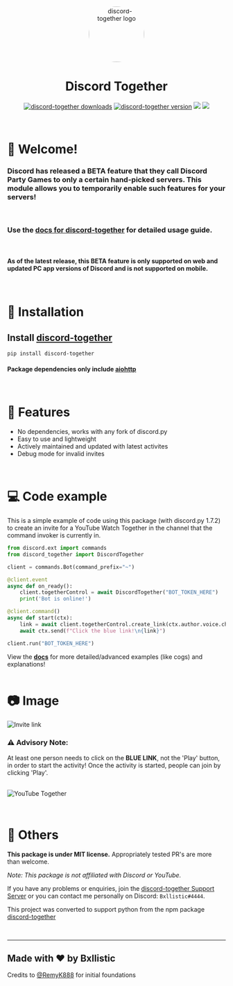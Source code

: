 <div align="center">
    <a href="https://pypi.org/project/discord-together"><img src="https://i.ibb.co/nCr7dnf/DT-Logo-New.png" alt="discord-together logo" height="128" style="border-radius: 50%"></a>
    <div>
        <h1><strong>Discord Together</strong></h1>
    </div>
    <div>
        <a href="https://pypi.org/project/discord-together"><img src="https://img.shields.io/pypi/dm/discord-together?color=%23EF0BB9&label= downloads&logo=git lfs&logoColor=fc2a95&?style=flat" alt="discord-together downloads"></a>
        <a href="https://pypi.org/project/discord-together"><img src="https://img.shields.io/pypi/v/discord-together?color=%23EF0BB9&label=version&logo=buffer&?style=flat&logoColor=fc2a95" alt="discord-together version"></a>
        <a href="https://discord.com/invite/2fbyXn2hJV"><img src="https://img.shields.io/discord/860227711402246154.svg?color=%23EF0BB9&label=support server&logo=discord&style=flat&logoColor=fc2a95"></a>
        <a href="https://docs.discord-together.ml"><img src="https://img.shields.io/website?down_color=lightgrey&down_message=offline&label=docs&logo=Read%20the%20Docs&up_color=%23EF0BB9&up_message=online&url=https%3A%2F%2Fdocs.discord-together.ml&logoColor=fc2a95"></a>
    </div>
</div>
<br>
<br>

# 👋 Welcome!
<h3>Discord has released a BETA feature that they call Discord Party Games to only a certain hand-picked servers. This module allows you to temporarily enable such features for your servers!</h3>
<br>

### Use the [docs for discord-together](https://docs.discord-together.ml/) for detailed usage guide.
<br>
<h4>As of the latest release, this BETA feature is only supported on web and updated PC app versions of Discord and is not supported on mobile.</h4>
<br>

# 🔩 Installation
## Install [discord-together](https://pypi.org/project/discord-together/)
```
pip install discord-together
```

#### Package dependencies only include [aiohttp](https://pypi.org/project/aiohttp/)
<br>

# 🔑 Features
- No dependencies, works with any fork of discord.py
- Easy to use and lightweight
- Actively maintained and updated with latest activites
- Debug mode for invalid invites

<br>

# 💻 Code example
This is a simple example of code using this package (with discord.py 1.7.2) to create an invite for a YouTube Watch Together in the channel that the command invoker is currently in.

```py
from discord.ext import commands
from discord_together import DiscordTogether

client = commands.Bot(command_prefix="~")

@client.event
async def on_ready():
    client.togetherControl = await DiscordTogether("BOT_TOKEN_HERE")
    print('Bot is online!')

@client.command()
async def start(ctx):
    link = await client.togetherControl.create_link(ctx.author.voice.channel.id, 'youtube')
    await ctx.send(f"Click the blue link!\n{link}")

client.run("BOT_TOKEN_HERE")
```
View the **[docs](https://docs.discord-together.ml/)** for more detailed/advanced examples (like cogs) and explanations!
<br>
<br>

# 📷 Image 

![Invite link](https://cdn.discordapp.com/attachments/678298437854298122/860210951222460446/msedge_Gntg4yflYw.png)

<h3>⚠️ Advisory Note:</h3>
At least one person needs to click on the <strong>BLUE LINK</strong>, not the 'Play' button, in order to start the activity! Once the activity is started, people can join by clicking 'Play'.
<br>
<br>

![YouTube Together](https://cdn.discordapp.com/attachments/678298437854298122/860210751448547328/msedge_HpqALcJCcD.png)

<br>

# 🚀 Others

**This package is under MIT license.** Appropriately tested PR's are more than welcome.

*Note: This package is not affiliated with Discord or YouTube.*

If you have any problems or enquiries, join the [discord-together Support Server](https://discord.gg/2fbyXn2hJV) or you can contact me personally on Discord: `Bxllistic#4444`.

This project was converted to support python from the npm package [discord-together](https://www.npmjs.com/package/discord-together)

<br>
<hr>

## **Made with ❤ by Bxllistic**
 Credits to [@RemyK888](https://github.com/RemyK888) for initial foundations
